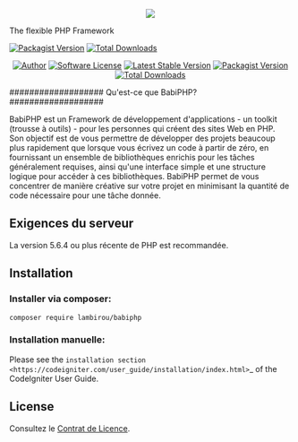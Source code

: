 <p align="center"><img src="https://laravel.com/assets/img/components/logo-laravel.svg"></p>

The flexible PHP Framework

[![Packagist Version](https://img.shields.io/packagist/v/lambirou/babiphp.svg?style=flat-square)](https://packagist.org/packageslambirou/babiphp)
[![Total Downloads](https://img.shields.io/packagist/dt/lambirou/babiphp.svg?style=flat-square)](https://packagist.org/packages/lambirou/babiphp)

<p align="center">
<a href="https://twitter.com/lambirou225"><img src="https://img.shields.io/badge/author-@lambirou225-blue.svg?style=flat-square" alt="Author"></a>
<a href="https://packagist.org/packages/laravel/framework"><img src="https://img.shields.io/badge/license-MIT-brightgreen.svg?style=flat-square" alt="Software License"></a>
<a href="https://packagist.org/packages/laravel/framework"><img src="https://poser.pugx.org/laravel/framework/v/stable.svg" alt="Latest Stable Version"></a>
<a href="https://packagist.org/packages/lambirou/babiphp"><img src="https://img.shields.io/packagist/v/lambirou/babiphp.svg?style=flat-square" alt="Packagist Version"></a>
<a href="https://packagist.org/packages/lambirou/babiphp"><img src="https://img.shields.io/packagist/dt/lambirou/babiphp.svg?style=flat-square" alt="Total Downloads"></a>
</p>


###################
Qu'est-ce que BabiPHP?
###################

BabiPHP est un Framework de développement d'applications - un toolkit (trousse à outils) - pour les personnes qui créent des sites Web en PHP. Son objectif est de vous permettre de développer des projets beaucoup plus rapidement que lorsque vous écrivez un code à partir de zéro, en fournissant un ensemble de bibliothèques enrichis pour les tâches généralement requises, ainsi qu'une interface simple et une structure logique pour accéder à ces bibliothèques. BabiPHP permet de vous concentrer de manière créative sur votre projet en minimisant la quantité de code nécessaire pour une tâche donnée.

## Exigences du serveur

La version 5.6.4 ou plus récente de PHP est recommandée.


## Installation

### Installer via composer:

```
composer require lambirou/babiphp
```

### Installation manuelle:

Please see the `installation section <https://codeigniter.com/user_guide/installation/index.html>`_
of the CodeIgniter User Guide.


## License

Consultez le [Contrat de Licence](https://github.com/lambirou/babiphp/blob/master/docs/license.rst).

